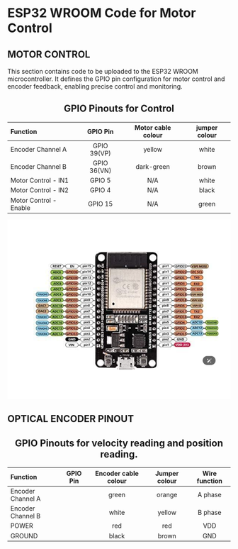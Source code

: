 # ESP32 WROOM Code for Motor Control
## MOTOR CONTROL
This section contains code to be uploaded to the ESP32 WROOM microcontroller. It defines the GPIO pin configuration for motor control and encoder feedback, enabling precise control and monitoring.


<div align="center">

## GPIO Pinouts for Control


| Function | GPIO Pin | Motor cable colour | jumper colour |
| :-------- | :--------: | :--------: | :--------: |
| Encoder Channel A |	GPIO 39(VP) | yellow | white|
| Encoder Channel B	| GPIO 36(VN) | dark-green | brown |
| Motor Control - IN1 | GPIO 5 | N/A | white |
| Motor Control - IN2 | GPIO 4 | N/A | black |
| Motor Control - Enable | GPIO 15 | N/A | green |

![ESP32 WROOM IMAGE](/encoded_dc_motor_kit_arduino/documentation/images/ESP32%20WROOM.png)
</div>

## OPTICAL ENCODER PINOUT

<div align="center">

## GPIO Pinouts for velocity reading and position reading.


| Function | GPIO Pin | Encoder cable colour | Jumper colour | Wire function|
| :-------- | :--------: | :--------: | :--------: | :--------:|
| Encoder Channel A |	 | green | orange | A phase |
| Encoder Channel B	|  | white | yellow | B phase |
| POWER |  | red | red | VDD |
| GROUND |  | black | brown | GND|

</div>
